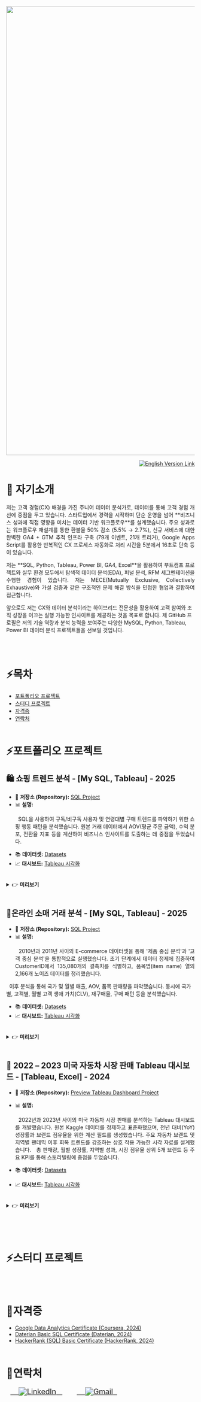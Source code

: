 <img src="https://capsule-render.vercel.app/api?type=waving&height=300&text=데이터%20분석%20포트폴리오&fontSize=50&color=0:ADFF2F,100:7CFC00" width="1200" />

<p align="right">
  <a href="https://github.com/JunghyeonAhn/JunghyeonAhn/README.md" target="_blank">
    <img src="https://img.shields.io/badge/English_Version-blue?style=flat-square" alt="English Version Link"/>
  </a>
</p>


# 🤚 자기소개
<p align="justify">
저는 고객 경험(CX) 배경을 가진 주니어 데이터 분석가로, 데이터를 통해 고객 경험 개선에 중점을 두고 있습니다. 스타트업에서 경력을 시작하며 단순 운영을 넘어 **비즈니스 성과에 직접 영향을 미치는 데이터 기반 워크플로우**를 설계했습니다. 주요 성과로는 워크플로우 재설계를 통한 환불율 50% 감소 (5.5% → 2.7%), 신규 서비스에 대한 완벽한 GA4 + GTM 추적 인프라 구축 (79개 이벤트, 21개 트리거), Google Apps Script를 활용한 반복적인 CX 프로세스 자동화로 처리 시간을 5분에서 16초로 단축 등이 있습니다.
</p>
<p align="justify">
저는 **SQL, Python, Tableau, Power BI, GA4, Excel**을 활용하여 부트캠프 프로젝트와 실무 환경 모두에서 탐색적 데이터 분석(EDA), 퍼널 분석, RFM 세그멘테이션을 수행한 경험이 있습니다. 저는 MECE(Mutually Exclusive, Collectively Exhaustive)와 가설 검증과 같은 구조적인 문제 해결 방식을 민첩한 협업과 결합하여 접근합니다.
</p>
앞으로도 저는 CX와 데이터 분석이라는 하이브리드 전문성을 활용하여 고객 참여와 조직 성장을 이끄는 실행 가능한 인사이트를 제공하는 것을 목표로 합니다. 제 GitHub 프로필은 저의 기술 역량과 분석 능력을 보여주는 다양한 MySQL, Python, Tableau, Power BI 데이터 분석 프로젝트들을 선보일 것입니다.
</p>

<br/><br/>

# ⚡목차
- [포트폴리오 프로젝트](#포트폴리오-프로젝트)
- [스터디 프로젝트](#스터디-프로젝트)
- [자격증](#자격증)
- [연락처](#연락처)
<br/><br/>

# ⚡포트폴리오 프로젝트
## 🛍️ 쇼핑 트렌드 분석 - [My SQL, Tableau] - 2025
- 📂 **저장소 (Repository):** [SQL Project](https://github.com/JunghyeonAhn/SQL-Project-/tree/main/Shopping%20trend%20analysis)
  
- 📊 **설명:**
  <p align="justify">
  SQL을 사용하여 구독/비구독 사용자 및 연령대별 구매 트렌드를 파악하기 위한 쇼핑 행동 패턴을 분석했습니다. 원본 거래 데이터에서 AOV(평균 주문 금액), 수익 분포, 전환율 지표 등을 계산하여 비즈니스 인사이트를 도출하는 데 중점을 두었습니다.
</p>

- 📚 **데이터셋:** [Datasets](https://www.kaggle.com/datasets/iamsouravbanerjee/customer-shopping-trends-dataset/discussion?sort=hotness)
- 📈 **대시보드:** [Tableau 시각화](https://public.tableau.com/views/Shoppingtrendvisual-ing/ShopingTrend?:language=ko-KR&:sid=&:redirect=auth&:display_count=n&:origin=viz_share_link)
<br/>
<details>
<summary>👉 <b>미리보기</b> </summary>
<img width="1686" height="1011" alt="Shoping Trend" src="https://github.com/user-attachments/assets/757b32b7-b3c8-41ef-a7f9-f05a02b84d3b" />

</details>
<br/>

## 🛒온라인 소매 거래 분석 - [My SQL, Tableau] - 2025
- 📂 **저장소 (Repository):** [SQL Project](https://github.com/JunghyeonAhn/SQL-Project-/blob/main/Online%20Retail%20Transaction%20Analysis/README.md)
- 📊 **설명:**
  <p align="justify">
  2010년과 2011년 사이의 E-commerce 데이터셋을 통해 '제품 중심 분석'과 '고객 중심 분석'을 통합적으로 실행했습니다. 초기 단계에서 데이터 정제에 집중하여 CustomerID에서 135,080개의 결측치를 식별하고, 품목명(item name) 열의 2,166개 노이즈 데이터를 정리했습니다.

  이후 분석을 통해 국가 및 월별 매출, AOV, 품목 판매량을 파악했습니다. 동시에 국가별, 고객별, 월별 고객 생애 가치(CLV), 재구매율, 구매 패턴 등을 분석했습니다.
  </p>

- 📚 **데이터셋:** [Datasets](https://www.kaggle.com/datasets/carrie1/ecommerce-data/data)
- 📈 **대시보드:** [Tableau 시각화](https://public.tableau.com/shared/QMXFD7R7Z?:display_count=n&:origin=viz_share_link)
<br/>
<details>
<summary>👉 <b>미리보기</b> </summary>
<img width="1365" height="767" alt="Online retail - Overview" src="https://github.com/user-attachments/assets/ac4d40b6-2cc0-400f-8750-39e498896ca7" />
<img width="1365" height="767" alt="Online retail - Order detail" src="https://github.com/user-attachments/assets/99a13217-7c55-4212-8b5f-4a078c31e3db" />
</details>
<br/>

## 🚗 2022 – 2023 미국 자동차 시장 판매 Tableau 대시보드 - [Tableau, Excel] - 2024
- 📂 **저장소 (Repository):** [Preview Tableau Dashboard Project](https://github.com/JunghyeonAhn/Visualizations/blob/main/assets/Tableau_USA_Car_Market/README.md)
- 📊 **설명:**
  <p align="justify">
  2022년과 2023년 사이의 미국 자동차 시장 판매를 분석하는 Tableau 대시보드를 개발했습니다. 원본 Kaggle 데이터를 정제하고 표준화했으며, 전년 대비(YoY) 성장률과 브랜드 점유율을 위한 계산 필드를 생성했습니다. 주요 자동차 브랜드 및 지역별 팬데믹 이후 회복 트렌드를 강조하는 상호 작용 가능한 시각 자료를 설계했습니다.
  총 판매량, 월별 성장률, 지역별 성과, 시장 점유율 상위 5개 브랜드 등 주요 KPI를 통해 스토리텔링에 중점을 두었습니다.
  </p>

- 📚 **데이터셋:** [Datasets](https://www.kaggle.com/datasets/missionjee/car-sales-report)
- 📈 **대시보드:** [Tableau 시각화](https://public.tableau.com/app/profile/jung.hyeon.ahn/viz/20222023USACarSalesDashboard/2022-2023USACarSalesTrend)
<br/>
<details>
<summary>👉 <b>미리보기</b> </summary>
<b>2022 - 2023 미국 자동차 판매 트렌드</b><br/>
<img width="1799" height="1011" alt="2022 - 2023 USA Car Sales Trend" src="https://github.com/user-attachments/assets/83336646-b878-4fc8-9f8d-65ea592577ff" />
<b>브랜드별 자동차 판매 트렌드</b><br/>
<img width="1799" height="1011" alt="Car Sales Trend by Brand" src="https://github.com/user-attachments/assets/7c26c660-68d9-426d-8112-20cb34a2a118" />
<b>차종별 자동차 판매 트렌드</b><br/>
<img width="1799" height="1011" alt="Car Sales Trend by Car Types" src="https://github.com/user-attachments/assets/e217d33b-8c56-4662-9bcf-031dd82110b8" />
<b>성별 자동차 판매 트렌드</b><br/>
<img width="1799" height="1011" alt="Car Sales Trend by Gender" src="https://github.com/user-attachments/assets/2d1e4205-965c-4c29-96cf-b441063d233c" />
<b>딜러 지역별 판매 트렌드</b><br/>
<img width="1799" height="1011" alt="Sales Trend by Dealer by Region" src="https://github.com/user-attachments/assets/1d471c6d-51e6-48ee-b5b3-63cd8fb9f265" />
</details>
<br/>

<br/><br/>

# ⚡스터디 프로젝트


<br/><br/>

# 📜자격증
- [Google Data Analytics Certificate (Coursera, 2024)](https://github.com/JunghyeonAhn/Junghyeon_Ahn/blob/main/Google%20Data%20Analyst%20Certificate.pdf)
- [Daterian Basic SQL Certificate (Daterian, 2024)](https://github.com/JunghyeonAhn/Junghyeon_Ahn/blob/main/Daterian%20Basic%20SQL%20Certificate.png)
- [HackerRank (SQL) Basic Certificate (HackerRank, 2024)](https://github.com/JunghyeonAhn/Junghyeon_Ahn/blob/main/HakerRank%20basic%20SQL.png)
<br/><br/>

# 🤝연락처
<p align="left" style="zoom:1.4;">
  <a href="https://www.linkedin.com/in/junghyeon-ahn/" target="_blank">
    <img src="https://img.shields.io/badge/LinkedIn-0A66C2?style=for-the-badge&logo=linkedin&logoColor=white" alt="LinkedIn"/>
  </a>
  &nbsp;&nbsp;
  <a href="https://mail.google.com/mail/?view=cm&fs=1&to=ro033026@gmail.com" target="_blank">
    <img src="https://img.shields.io/badge/Gmail-D14836?style=for-the-badge&logo=gmail&logoColor=white" alt="Gmail"/>
  </a>
</p>
